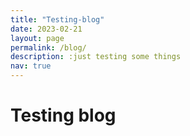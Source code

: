 ```yaml
---
title: "Testing-blog"
date: 2023-02-21
layout: page
permalink: /blog/
description: :just testing some things
nav: true
---
```

# Testing blog 